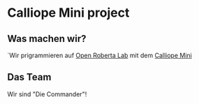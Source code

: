 # Calliope Mini project
## Was machen wir?
`Wir prigrammieren auf [Open Roberta Lab](https://lab.open-roberta.org/) mit dem [Calliope Mini](https://calliope.cc)
## Das Team
Wir sind "Die Commander"!
